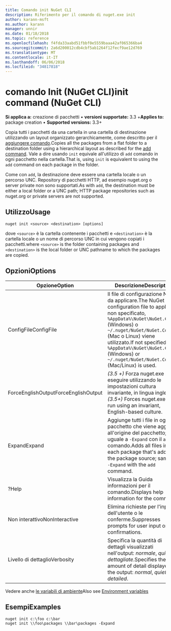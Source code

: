```yaml
---
title: Comando init NuGet CLI
description: Riferimento per il comando di nuget.exe init
author: karann-msft
ms.author: karann
manager: unnir
ms.date: 01/18/2018
ms.topic: reference
ms.openlocfilehash: f4fda33aabd51fbbf0e5559baaa42af065366ba4
ms.sourcegitcommit: 2a6d200012cdb4cbf5ab1264f12fecf9ae12d769
ms.translationtype: MT
ms.contentlocale: it-IT
ms.lasthandoff: 06/06/2018
ms.locfileid: "34817818"
---
```

# <a name="init-command-nuget-cli"></a><span data-ttu-id="49173-103">comando Init (NuGet CLI)</span><span class="sxs-lookup"><span data-stu-id="49173-103">init command (NuGet CLI)</span></span>

<span data-ttu-id="49173-104">**Si applica a:** creazione di pacchetti &bullet; **versioni supportate:** 3.3 +</span><span class="sxs-lookup"><span data-stu-id="49173-104">**Applies to:** package creation &bullet; **Supported versions:** 3.3+</span></span>

<span data-ttu-id="49173-105">Copia tutti i pacchetti da una cartella in una cartella di destinazione utilizzando un layout organizzato gerarchicamente, come descritto per il [aggiungere comando](cli-ref-add.md).</span><span class="sxs-lookup"><span data-stu-id="49173-105">Copies all the packages from a flat folder to a destination folder using a hierarchical layout as described for the [add command](cli-ref-add.md).</span></span> <span data-ttu-id="49173-106">Vale a dire usando `init` equivale all'utilizzo di `add` comando in ogni pacchetto nella cartella.</span><span class="sxs-lookup"><span data-stu-id="49173-106">That is, using `init` is equivalent to using the `add` command on each package in the folder.</span></span>

<span data-ttu-id="49173-107">Come con `add`, la destinazione deve essere una cartella locale o un percorso UNC. Repository di pacchetti HTTP, ad esempio nuget.org o server private non sono supportati.</span><span class="sxs-lookup"><span data-stu-id="49173-107">As with `add`, the destination must be either a local folder or a UNC path; HTTP package repositories such as nuget.org or private servers are not supported.</span></span>

## <a name="usage"></a><span data-ttu-id="49173-108">Utilizzo</span><span class="sxs-lookup"><span data-stu-id="49173-108">Usage</span></span>

```cli
nuget init <source> <destination> [options]
```

<span data-ttu-id="49173-109">dove `<source>` è la cartella contenente i pacchetti e `<destination>` è la cartella locale o un nome di percorso UNC in cui vengono copiati i pacchetti.</span><span class="sxs-lookup"><span data-stu-id="49173-109">where `<source>` is the folder containing packages and `<destination>` is the local folder or UNC pathname to which the packages are copied.</span></span>

## <a name="options"></a><span data-ttu-id="49173-110">Opzioni</span><span class="sxs-lookup"><span data-stu-id="49173-110">Options</span></span>

| <span data-ttu-id="49173-111">Opzione</span><span class="sxs-lookup"><span data-stu-id="49173-111">Option</span></span> | <span data-ttu-id="49173-112">Descrizione</span><span class="sxs-lookup"><span data-stu-id="49173-112">Description</span></span> |
| --- | --- |
| <span data-ttu-id="49173-113">ConfigFile</span><span class="sxs-lookup"><span data-stu-id="49173-113">ConfigFile</span></span> | <span data-ttu-id="49173-114">Il file di configurazione NuGet da applicare.</span><span class="sxs-lookup"><span data-stu-id="49173-114">The NuGet configuration file to apply.</span></span> <span data-ttu-id="49173-115">Se non specificato, `%AppData%\NuGet\NuGet.Config` (Windows) o `~/.nuget/NuGet/NuGet.Config` (Mac o Linux) viene utilizzato.</span><span class="sxs-lookup"><span data-stu-id="49173-115">If not specified, `%AppData%\NuGet\NuGet.Config` (Windows) or `~/.nuget/NuGet/NuGet.Config` (Mac/Linux) is used.</span></span>|
| <span data-ttu-id="49173-116">ForceEnglishOutput</span><span class="sxs-lookup"><span data-stu-id="49173-116">ForceEnglishOutput</span></span> | <span data-ttu-id="49173-117">*(3.5 +)*  Forza nuget.exe per eseguire utilizzando le impostazioni cultura invariante, in lingua inglese.</span><span class="sxs-lookup"><span data-stu-id="49173-117">*(3.5+)* Forces nuget.exe to run using an invariant, English-based culture.</span></span> |
| <span data-ttu-id="49173-118">Expand</span><span class="sxs-lookup"><span data-stu-id="49173-118">Expand</span></span> | <span data-ttu-id="49173-119">Aggiunge tutti i file in ogni pacchetto che viene aggiunto all'origine del pacchetto; uguale a `-Expand` con il `add` comando.</span><span class="sxs-lookup"><span data-stu-id="49173-119">Adds all files in each package that's added to the package source; same as `-Expand` with the `add` command.</span></span> |
| <span data-ttu-id="49173-120">?</span><span class="sxs-lookup"><span data-stu-id="49173-120">Help</span></span> | <span data-ttu-id="49173-121">Visualizza la Guida informazioni per il comando.</span><span class="sxs-lookup"><span data-stu-id="49173-121">Displays help information for the command.</span></span> |
| <span data-ttu-id="49173-122">Non interattivo</span><span class="sxs-lookup"><span data-stu-id="49173-122">NonInteractive</span></span> | <span data-ttu-id="49173-123">Elimina richieste per l'input dell'utente o le conferme.</span><span class="sxs-lookup"><span data-stu-id="49173-123">Suppresses prompts for user input or confirmations.</span></span> |
| <span data-ttu-id="49173-124">Livello di dettaglio</span><span class="sxs-lookup"><span data-stu-id="49173-124">Verbosity</span></span> | <span data-ttu-id="49173-125">Specifica la quantità di dettagli visualizzati nell'output: *normale*, *quiet*, *dettagliate*.</span><span class="sxs-lookup"><span data-stu-id="49173-125">Specifies the amount of detail displayed in the output: *normal*, *quiet*, *detailed*.</span></span> |

<span data-ttu-id="49173-126">Vedere anche [le variabili di ambiente](cli-ref-environment-variables.md)</span><span class="sxs-lookup"><span data-stu-id="49173-126">Also see [Environment variables](cli-ref-environment-variables.md)</span></span>

## <a name="examples"></a><span data-ttu-id="49173-127">Esempi</span><span class="sxs-lookup"><span data-stu-id="49173-127">Examples</span></span>

```cli
nuget init c:\foo c:\bar
nuget init \\foo\packages \\bar\packages -Expand
```

